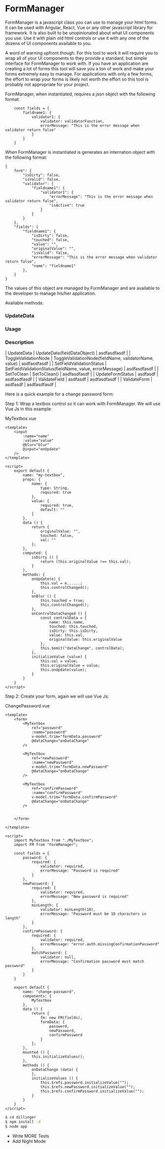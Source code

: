 # FormManager

FormManager is a javascript class you can use to manage your html forms.  It can be used with Angular, React, Vue or any other javascript library for framework. It is also built to be unopinionated about what UI components you use. Use it with plain old html controls or use it with any one of the dozens of UI components available to you.

A word of warning upfront though.  For this tool to work it will require you to wrap all of your UI components to they provide a standard, but simple interface for FormManager to work with.  If you have an application are creating a lot of forms this tool will save you a ton of work and make your forms extremely easy to manage. For applications with only a few forms, the effort to wrap your forms is likely not worth the effort so this tool is probably not appropriate for your project. 

FormManager, when instantiated, requires a json object with the following format:

        const fields = {
   	        fieldname1: {
                validator1: {
                    validator: validatorFunction,
                    errorMessage: "This is the error message when validator return false"
                }
            }
        }

When FormManager is instantiated is generates an internation object with the following format:

    {
        form": {
            "isDirty": false,
            "isValid": false,
            "validator": {
                "fieldname1": {
                    "validator1": {
                        "errorMessage": "This is the error message when validator return false",
                        "isActive": true
                    }
                }
            }
        },
        "fields": {
            "fieldname1": {
                "isDirty": false,
                "touched": false,
                "value": "",
                "originalValue": "",
                "isValid": false,
                "errorMessage": "This is the error message when validator return false",
                "name": "fieldname1"
            },
        }
    }

The values of this object are managed by FormManager and are available to the developer to manage his/her application.

Available methods:

### UpdateData

### Usage

### Description

| UpdateData | UpdateData(fieldDataObject)  | asdfasdfasdf |
| ToggleValidationNode | ToggleValidationNode(fieldName, validatorName, value)  | asdfasdfasdf |
| SetFieldValidationStatus | SetFieldValidationStatus(fieldName, value, errorMessage)  | asdfasdfasdf |
| SetToClean | SetToClean()  | asdfasdfasdf |
| UpdateFormStatus | asdfasdf  | asdfasdfasdf |
| ValidateField | asdfasdf  | asdfasdfasdf |
| ValidateForm | asdfasdf  | asdfasdfasdf |

Here is a quick example for a change password form:

Step 1: Wrap a textbox control so it can work with FormManager. We will use Vue Js in this example:

MyTextbox.vue

    <template>
        <input
            :name="name"
            :value="value"
            @blur="blur"
            @input="onUpdate"
        />
    </template>

    <script>
        export default {
            name: "my-textbox",
            props: {
                name: {
                    type: String,
                    required: true
                },
                value: {
                    required: true,
                    default: "" 
                }
            },
            data () {
                return {
                    originalValue: "",
                    touched: false,
                    val: ""
                };
            },
            computed: {
                isDirty () {
                    return (this.originalValue !== this.val);
                }
            },
            methods: {
                onUpdate(e) {
                    this.val = e......;
                    this.controlChanged();
                },
                onBlur () {
                    this.touched = true;
                    this.controlChanged();
                },
                onControlDataChanged () {
                    const controlData = {
                        name: this.name,
                        touched: this.touched,
                        isDirty: this.isDirty,
                        value: this.val,
                        originalValue: this.originalValue
                    };
                    this.$emit("dataChange", controlData);
                },
                initializeValue (value) {
                    this.val = value;
                    this.originalValue = value;
                    this.onUpdate(value);
                }
            }
        }
    </script>



Step 2: Create your form, again we will use Vue Js:

ChangePassword.vue

    <template>
        <form>
            <MyTextbox
                ref="password"
                :name="password"
                v-model.trim="formData.password"
                @dataChange="onDataChange"
            />

            <MyTextbox
                ref="newPassword"
                :name="newPassword"
                v-model.trim="formData.newPassword"
                @dataChange="onDataChange"
            />

            <MyTextbox
                ref="confirmPassword"
                :name="confirmPassword"
                v-model.trim="formData.confirmPassword"
                @dataChange="onDataChange"
            />


        </form>

    </template>

    <script>
        import MyTextbox from "./MyTextbox";
        import FM from "FormManager";

        const fields = {
   	        password: {
                required: {
                    validator: required,
                    errorMessage: "Password is required"
                }
            },
            newPassword: {
   	            required: {
		            validator: required,
		            errorMessage: "New password is required"
                },
                minLength: {
		            validator: minLength(10),
                    errorMessage: "Password must be 10 characters in length"
                }
            },
            confirmPassword: {
                required: {
                    validator: required,
                    errorMessage: "error.auth.missingConfirmationPassword"
                },
                matchPassword: {
                    validator: null,
                    errorMessage: "Confirmation password must match password"
                }
            }
        }        

        export default {
            name: "change-password",
            components: {
                MyTextbox
            },
            data () {
                return {
                    fm: new FM(fields),
                    formData: {
                        password,
                        newPassword,
                        confirmPassword
                    }
                };
            },
            mounted () {
                this.initializeValues();
            },            
            methods () {
                onDataChange (data) {
                },
                initializeValues () {
                    this.$refs.password.initializeValue("");
                    this.$refs.newPassword.initializeValue("");
                    this.$refs.confirmPassword.initializeValue("");
                }
            }
        }
    </script>


```sh
$ cd dillinger
$ npm install -d
$ node app
```

 - Write MORE Tests
 - Add Night Mode